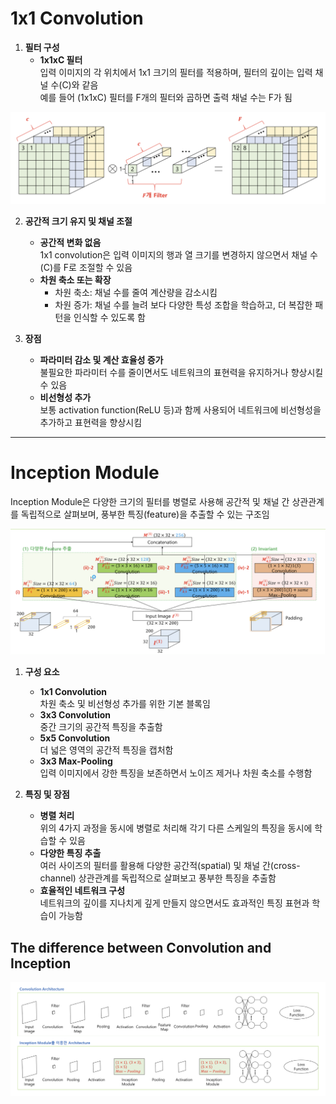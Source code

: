 # 1x1 Convolution

1. **필터 구성**  
   - **1x1xC 필터**  
     입력 이미지의 각 위치에서 1x1 크기의 필터를 적용하며, 필터의 깊이는 입력 채널 수(C)와 같음  
     예를 들어 (1x1xC) 필터를 F개의 필터와 곱하면 출력 채널 수는 F가 됨

![1x1 Convolution Architecture](1x1Convolution.png)

2. **공간적 크기 유지 및 채널 조절**  
   - **공간적 변화 없음**  
     1x1 convolution은 입력 이미지의 행과 열 크기를 변경하지 않으면서 채널 수(C)를 F로 조절할 수 있음  
   - **차원 축소 또는 확장**  
     - 차원 축소: 채널 수를 줄여 계산량을 감소시킴  
     - 차원 증가: 채널 수를 늘려 보다 다양한 특성 조합을 학습하고, 더 복잡한 패턴을 인식할 수 있도록 함

3. **장점**  
   - **파라미터 감소 및 계산 효율성 증가**  
     불필요한 파라미터 수를 줄이면서도 네트워크의 표현력을 유지하거나 향상시킬 수 있음  
   - **비선형성 추가**  
     보통 activation function(ReLU 등)과 함께 사용되어 네트워크에 비선형성을 추가하고 표현력을 향상시킴

---

# Inception Module

Inception Module은 다양한 크기의 필터를 병렬로 사용해 공간적 및 채널 간 상관관계를 독립적으로 살펴보며, 풍부한 특징(feature)을 추출할 수 있는 구조임

![Inception Module](Inception_Architecture.png)

1. **구성 요소**  
   - **1x1 Convolution**  
     차원 축소 및 비선형성 추가를 위한 기본 블록임  
   - **3x3 Convolution**  
     중간 크기의 공간적 특징을 추출함  
   - **5x5 Convolution**  
     더 넓은 영역의 공간적 특징을 캡처함  
   - **3x3 Max-Pooling**  
     입력 이미지에서 강한 특징을 보존하면서 노이즈 제거나 차원 축소를 수행함

2. **특징 및 장점**  
   - **병렬 처리**  
     위의 4가지 과정을 동시에 병렬로 처리해 각기 다른 스케일의 특징을 동시에 학습할 수 있음  
   - **다양한 특징 추출**  
     여러 사이즈의 필터를 활용해 다양한 공간적(spatial) 및 채널 간(cross-channel) 상관관계를 독립적으로 살펴보고 풍부한 특징을 추출함  
   - **효율적인 네트워크 구성**  
     네트워크의 깊이를 지나치게 깊게 만들지 않으면서도 효과적인 특징 표현과 학습이 가능함


## The difference between Convolution and Inception
![Convolution and Inception](ConvWithInception.png)
